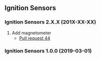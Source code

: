 ## Ignition Sensors

### Ignition Sensors 2.X.X (201X-XX-XX)

1. Add magnetometer
    * [Pull request 44](https://bitbucket.org/ignitionrobotics/ign-sensors/pull-request/44)


### Ignition Sensors 1.0.0 (2019-03-01)
